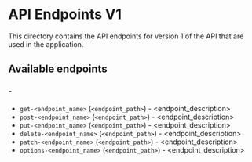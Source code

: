 # API Endpoints V1

This directory contains the API endpoints for version 1 of the API that are used in the application.

## Available endpoints

### <Route Name> - <Route Description>

- `get-<endpoint_name>` (`<endpoint_path>`) - <endpoint_description>
- `post-<endpoint_name>` (`<endpoint_path>`) - <endpoint_description>
- `put-<endpoint_name>` (`<endpoint_path>`) - <endpoint_description>
- `delete-<endpoint_name>` (`<endpoint_path>`) - <endpoint_description>
- `patch-<endpoint_name>` (`<endpoint_path>`) - <endpoint_description>
- `options-<endpoint_name>` (`<endpoint_path>`) - <endpoint_description>


